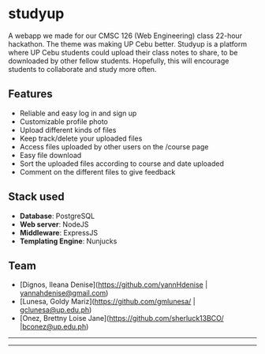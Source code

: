 # studyup

A webapp we made for our CMSC 126 (Web Engineering) class 22-hour hackathon. The theme was making UP Cebu better. Studyup is a platform where UP Cebu students could upload their class notes to share, to be downloaded by other fellow students. Hopefully, this will encourage students to collaborate and study more often.

## Features

- Reliable and easy log in and sign up
- Customizable profile photo
- Upload different kinds of files
- Keep track/delete your uploaded files
- Access files uploaded by other users on the /course page
- Easy file download
- Sort the uploaded files according to course and date uploaded
- Comment on the different files to give feedback

## Stack used

- **Database**: PostgreSQL
- **Web server**: NodeJS
- **Middleware**: ExpressJS
- **Templating Engine**: Nunjucks

## Team

- [Dignos, Ileana Denise](https://github.com/yannHdenise | yannahdenise@gmail.com)
- [Lunesa, Goldy Mariz](https://github.com/gmlunesa/ | gclunesa@up.edu.ph)
- [Onez, Brettny Loise Jane](https://github.com/sherluck13BCO/ |bconez@up.edu.ph)


---


-----------------------------


